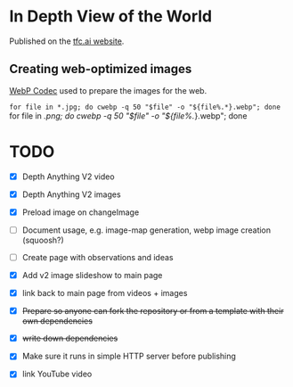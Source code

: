 # In Depth View of the World

Published on the [tfc.ai website](https://www.tfc.ai/depth-explorations.github.io/).

## Creating web-optimized images

[WebP Codec](https://developers.google.com/speed/webp/docs/using) used to prepare the images for the web.

`for file in *.jpg; do cwebp -q 50 "$file" -o "${file%.*}.webp"; done`
for file in *.png; do cwebp -q 50 "$file" -o "${file%.*}.webp"; done

# TODO
* [x] Depth Anything V2 video
* [x] Depth Anything V2 images
* [x] Preload image on changeImage
* [ ] Document usage, e.g. image-map generation, webp image creation (squoosh?)
* [ ] Create page with observations and ideas
* [x] Add v2 image slideshow to main page
* [x] link back to main page from videos + images
* [x] ~~Prepare so anyone can fork the repository or from a template with their own dependencies~~
* [x] ~~write down dependencies~~
* [x] Make sure it runs in simple HTTP server before publishing
* [x] link YouTube video


